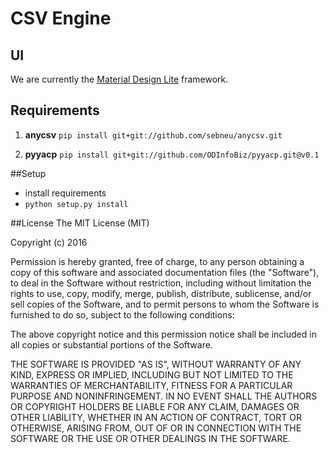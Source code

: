 # CSV Engine



## UI
We are currently the [Material Design Lite](http://www.getmdl.io/index.html) framework.


## Requirements
1) **anycsv**
`pip install git+git://github.com/sebneu/anycsv.git`

2) **pyyacp** `pip install git+git://github.com/ODInfoBiz/pyyacp.git@v0.1`

##Setup
* install requirements 
* `python setup.py install`

##License
The MIT License (MIT)

Copyright (c) 2016 

Permission is hereby granted, free of charge, to any person obtaining a copy
of this software and associated documentation files (the "Software"), to deal
in the Software without restriction, including without limitation the rights
to use, copy, modify, merge, publish, distribute, sublicense, and/or sell
copies of the Software, and to permit persons to whom the Software is
furnished to do so, subject to the following conditions:

The above copyright notice and this permission notice shall be included in all
copies or substantial portions of the Software.

THE SOFTWARE IS PROVIDED "AS IS", WITHOUT WARRANTY OF ANY KIND, EXPRESS OR
IMPLIED, INCLUDING BUT NOT LIMITED TO THE WARRANTIES OF MERCHANTABILITY,
FITNESS FOR A PARTICULAR PURPOSE AND NONINFRINGEMENT. IN NO EVENT SHALL THE
AUTHORS OR COPYRIGHT HOLDERS BE LIABLE FOR ANY CLAIM, DAMAGES OR OTHER
LIABILITY, WHETHER IN AN ACTION OF CONTRACT, TORT OR OTHERWISE, ARISING FROM,
OUT OF OR IN CONNECTION WITH THE SOFTWARE OR THE USE OR OTHER DEALINGS IN THE
SOFTWARE.